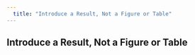 ```yaml
---
  title: "Introduce a Result, Not a Figure or Table"
---
```


## Introduce a Result, Not a Figure or Table